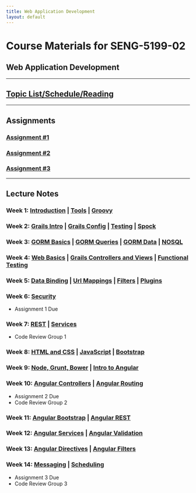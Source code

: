 ```yaml
---
title: Web Application Development
layout: default
---
```


# Course Materials for SENG-5199-02

## Web Application Development

---

## [Topic List/Schedule/Reading](topics/)

---

## Assignments

### [Assignment #1](assignments/1)

### [Assignment #2](assignments/2)

### [Assignment #3](assignments/3)

---

## Lecture Notes

### Week 1: [Introduction](notes/introduction/) | [Tools](notes/tools/) | [Groovy](notes/groovy/)

### Week 2: [Grails Intro](notes/grails_intro/) | [Grails Config](notes/grails_config) | [Testing](notes/testing) | [Spock](notes/spock)

### Week 3: [GORM Basics](notes/gorm_basics) | [GORM Queries](notes/gorm_queries) | [GORM Data](notes/gorm_data) | [NOSQL](notes/nosql)

### Week 4: [Web Basics](notes/web_basics) | [Grails Controllers and Views](notes/controllers_views) | [Functional Testing](notes/functional_testing/)

### Week 5: [Data Binding](notes/data_binding) | [Url Mappings](notes/url_mappings) | [Filters](notes/filters) | [Plugins](notes/plugins)

### Week 6: [Security](notes/security)
  - Assignment 1 Due

### Week 7: [REST](notes/rest) | [Services](notes/services)
  - Code Review Group 1

### Week 8: [HTML and CSS](notes/html_css) | [JavaScript](notes/javascript) | [Bootstrap](notes/bootstrap)

### Week 9: [Node, Grunt, Bower](notes/node) | [Intro to Angular](notes/angular)

### Week 10: [Angular Controllers](notes/ng_controllers) | [Angular Routing](notes/ng_routing)
- Assignment 2 Due
- Code Review Group 2

### Week 11: [Angular Bootstrap](notes/ng_bootstrap) | [Angular REST](notes/ng_rest)

### Week 12: [Angular Services](notes/ng_services) | [Angular Validation](notes/ng_validation)


### Week 13: [Angular Directives](notes/ng_directives) | [Angular Filters](notes/ng_filters)

### Week 14: [Messaging](notes/messaging) | [Scheduling](notes/scheduling)
- Assignment 3 Due
- Code Review Group 3
